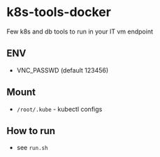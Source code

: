 # k8s-tools-docker
Few k8s and db tools to run in your IT vm endpoint

## ENV

* VNC_PASSWD (default 123456)

## Mount

* `/root/.kube` - kubectl configs

## How to run

* see `run.sh`
